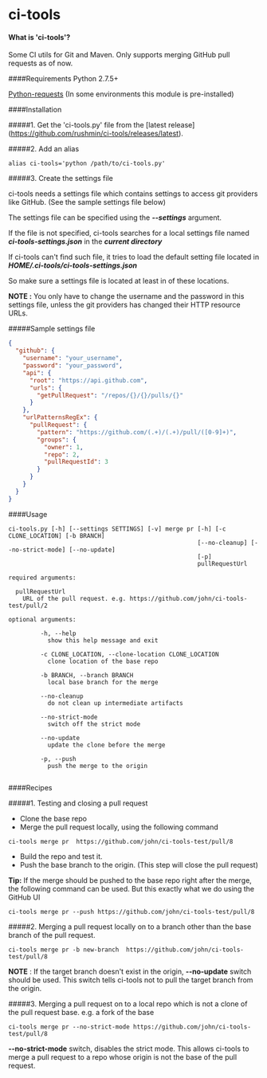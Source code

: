 # ci-tools

#### What is 'ci-tools'?
Some CI utils for Git and Maven. Only supports merging GitHub pull requests as of now.

####Requirements
Python 2.7.5+

[Python-requests](http://www.python-requests.org/en/latest/user/install/#install)
(In some environments this module is pre-installed)

####Installation

#####1. Get the 'ci-tools.py' file from the [latest release] (https://github.com/rushmin/ci-tools/releases/latest).

#####2. Add an alias

```
alias ci-tools='python /path/to/ci-tools.py'
```

#####3. Create the settings file

ci-tools needs a settings file which contains settings to access git providers like GitHub. (See the sample settings file below)

The settings file can be specified using the **_--settings_** argument.

If the file is not specified, ci-tools searches for a local settings file named **_ci-tools-settings.json_** in the **_current directory_**

If ci-tools can't find such file, it tries to load the default setting file located in **_HOME/.ci-tools/ci-tools-settings.json_**

So make sure a settings file is located at least in of these locations.

**NOTE :** You only have to change the username and the password in this settings file, unless the git providers has changed their HTTP resource URLs.

#####Sample settings file

```json
{
  "github": {
    "username": "your_username",
    "password": "your_password",
    "api": {
      "root": "https://api.github.com",
      "urls": {
        "getPullRequest": "/repos/{}/{}/pulls/{}"
      }
    },
    "urlPatternsRegEx": {
      "pullRequest": {
        "pattern": "https://github.com/(.+)/(.+)/pull/([0-9]+)",
        "groups": {
          "owner": 1,
          "repo": 2,
          "pullRequestId": 3
        }
      }
    }
  }
}
```

####Usage

```
ci-tools.py [-h] [--settings SETTINGS] [-v] merge pr [-h] [-c CLONE_LOCATION] [-b BRANCH]
                                                     [--no-cleanup] [--no-strict-mode] [--no-update]
                                                     [-p]
                                                     pullRequestUrl

required arguments:

  pullRequestUrl
    URL of the pull request. e.g. https://github.com/john/ci-tools-test/pull/2

optional arguments:

         -h, --help
           show this help message and exit

         -c CLONE_LOCATION, --clone-location CLONE_LOCATION
           clone location of the base repo

         -b BRANCH, --branch BRANCH
           local base branch for the merge

         --no-cleanup
           do not clean up intermediate artifacts

         --no-strict-mode
           switch off the strict mode

         --no-update
           update the clone before the merge

         -p, --push
           push the merge to the origin


```


####Recipes

#####1. Testing and closing a pull request

* Clone the base repo
* Merge the pull request locally, using the following command

```
ci-tools merge pr  https://github.com/john/ci-tools-test/pull/8
```

* Build the repo and test it.
* Push the base branch to the origin. (This step will close the pull request)

**Tip:**
If the merge should be pushed to the base repo right after the merge, the following command can be used. But this exactly what we do using the GitHub UI

```
ci-tools merge pr --push https://github.com/john/ci-tools-test/pull/8
```

#####2. Merging a pull request locally on to a branch other than the base branch of the pull request.

```
ci-tools merge pr -b new-branch  https://github.com/john/ci-tools-test/pull/8
```

**NOTE** : If the target branch doesn't exist in the origin, **--no-update** switch should be used. This switch tells ci-tools not to pull the target branch from the origin.

#####3. Merging a pull request on to a local repo which is not a clone of the pull request base. e.g. a fork of the base

```
ci-tools merge pr --no-strict-mode https://github.com/john/ci-tools-test/pull/8
```

**--no-strict-mode** switch, disables the strict mode. This allows ci-tools to merge a pull request to a repo whose origin is not the base of the pull request.
